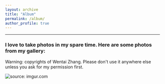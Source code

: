 ```yaml
---
layout: archive
title: "Album"
permalink: /album/
author_profile: true
---
```

<hr/>

### I love to take photos in my spare time. Here are some photos from my gallery:
Warning: copyrights of Wentai Zhang. Please don't use it anywhere else unless you ask for my permission first.

<a><img src="https://i.imgur.com/yUM99gW.jpg?1" title="source: imgur.com" /></a>

